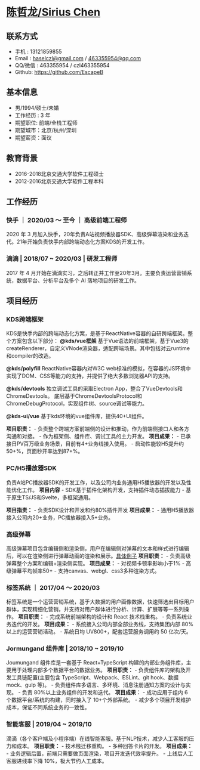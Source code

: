 # [陈哲龙/<span>Sirius Chen</span>](http://sirius-chen.xyz/resume/)

## 联系方式
- 手机 : 13121859855
- Email : haselczl@gmail.com / 463355954@qq.com
- QQ/微信 : 463355954 / czl463355954
- Github: https://github.com/EscapeB

## 基本信息
- 男/1994/硕士/未婚
- 工作经历 : 3 年
- 期望职位: 前端/全栈工程师
- 期望城市：北京/杭州/深圳
- 期望薪资：面议

## 教育背景
- <span>2016-2018</span><span>北京交通大学</span><span>软件工程</span><span>硕士</span>
- <span>2012-2016</span><span>北京交通大学</span><span>软件工程</span><span>本科</span>

## 工作经历
### 快手 ｜ 2020/03 ～ 至今 ｜ 高级前端工程师
2020 年 3 月加入快手，20年负责A站视频播放器SDK、高级弹幕渲染和业务迭代。21年开始负责快手内部跨端动态化方案KDS的开发工作。
### 滴滴 | 2018/07 ~ 2020/03 | 研发工程师
2017 年 4 月开始在滴滴实习，之后转正并工作至20年3月。主要负责运营营销系统，数据平台、分析平台及多个 AI 落地项目的研发工作。

## 项目经历
### KDS跨端框架
KDS是快手内部的跨端动态化方案，是基于ReactNative容器的自研跨端框架。整个方案包含以下部分：
  **@kds/vue框架**
  基于Vue语法的前端框架，基于Vue3的createRenderer，自定义VNode渲染器，适配跨端场景。其中包括对云runtime和compiler的改造。
  
  **@kds/polyfill**
  ReactNative容器内对W3C web标准的模拟，在容器的JS环境中实现了DOM、CSS等能力的支持，并提供了绝大多数浏览器API的支持。
  
  **@kds/devtools**
  独立调试工具的采取Electron App，整合了VueDevtools和ChromeDevtools。
  底层基于ChromeDevtoolsProtocol和ChromeDebugProtocol，实现组件树、source调试等能力。

  **@kds-ui/vue**
  基于kds环境的vue组件库，提供40+UI组件。

  **项目职责：**
    - 负责整个跨端方案前端侧的设计和推动，作为前端侧接口人和各方沟通和对接。
    - 作为框架侧、组件库、调试工具的主力开发。
  **项目成果：**
    - 已承接日PV百万级业务场景，目前有4+业务线接入使用。
    - 启动性能较H5提升约50+%，页面秒开率达到87+%。
### PC/H5播放器SDK
负责A站PC播放器SDK的开发工作，以及公司内业务通用H5播放器的开发以及性能优化工作。
  **项目内容**
    - SDK基于插件化架构开发，支持插件动态插拔能力
    - 基于原生TS/JS和Svelte，多框架通用。

  **项目指责：**
    - 负责SDK设计和开发和约80%插件开发
  **项目成果：**
    - 通用H5播放器接入公司内20+业务，PC播放器接入5+业务。
### 高级弹幕
  高级弹幕项目包含编辑侧和渲染侧，用户在编辑侧对弹幕的文本和样式进行编辑后，可以在渲染侧进行弹幕动画的渲染和展示。[具体例子](https://www.acfun.cn/v/ac219707)
  **项目职责：**
    - 负责高级弹幕整个方案和编辑+渲染侧实现。
  **项目成果：**
    - 对视频卡顿率影响小于1%
    - 高级弹幕平均帧率50+
    - 支持canvas、webgl、css3多种渲染方式。
### 标签系统 ｜ 2017/04 ～ 2020/03
  标签系统是一个运营营销系统，基于大数据的用户画像数据，快速筛选出目标用户群体，实现精细化营销，并支持对用户群体进行分析、计算、扩展等等一系列操作。
  **项目职责：**
    - 完成系统前端架构的设计和 React 技术栈重构。
    - 负责系统业务迭代的开发。
  **项目成果：**
    - 系统接入公司内部全部业务线，支持集团内部 80%以上的运营营销活动。
    - 系统日均 UV800+，配套运营服务调用约 50 亿次/天。
### Jormungand 组件库 | 2018/10 ~ 2019/10
  Joumungand 组件库是一套基于 React+TypeScript 构建的内部业务组件库，主要用于处理内部多个数据平台的数据业务。
  **项目职责：**
    - 负责组件库的架构及开发工具链配置(主要包含 TypeScript、Webpack、ESLint、git hook、数据mock、gulp 等)。
    - 负责组件库多语言、多环境、消息注册通知方案的设计与实现。
    - 负责 80%以上业务组件的开发和迭代。
  **项目成果：**
    - 成功应用于组内 6 个数据平台/系统的构建，同时接入了 10+个外部系统。
    - 减少多个项目开发维护成本，保证不同系统业务的一致性。
### 智能客服 | 2019/04 ~ 2019/10
  滴滴（各个客户端及小程序端）在线智能客服。基于NLP技术，减少人工客服的压力和成本。
  **项目职责：**
    - 技术栈迁移重构。
    - 多种回答卡片的开发。
  **项目成果：**
    - 业务逻辑后置，前端只需要做页面渲染，项目开发迭代效率提升。
    - 上线后人工客服进线率下降 10%，极大节约人工成本。
